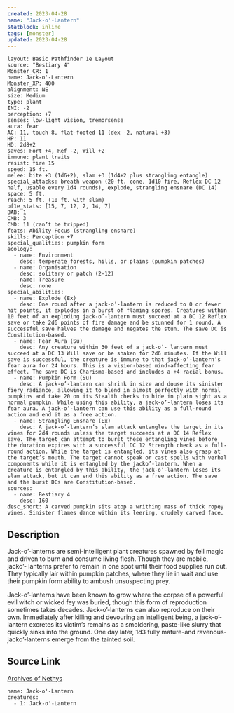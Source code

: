 ```yaml
---
created: 2023-04-28
name: "Jack-o'-Lantern"
statblock: inline
tags: [monster]
updated: 2023-04-28
---
```

```statblock
layout: Basic Pathfinder 1e Layout
source: "Bestiary 4"
Monster_CR: 1
name: Jack-o'-Lantern
Monster_XP: 400
alignment: NE
size: Medium
type: plant
INI: -2
perception: +7
senses: low-light vision, tremorsense
aura: fear
AC: 11, touch 8, flat-footed 11 (dex -2, natural +3)
HP: 11
HD: 2d8+2
saves: Fort +4, Ref -2, Will +2
immune: plant traits
resist: fire 15
speed: 15 ft.
melee: bite +3 (1d6+2), slam +3 (1d4+2 plus strangling entangle)
special_attacks: breath weapon (20-ft. cone, 1d10 fire, Reflex DC 12 half, usable every 1d4 rounds), explode, strangling ensnare (DC 14)
space: 5 ft.
reach: 5 ft. (10 ft. with slam)
pf1e_stats: [15, 7, 12, 2, 14, 7]
BAB: 1
CMB: 3
CMD: 11 (can’t be tripped)
feats: Ability Focus (strangling ensnare)
skills: Perception +7
special_qualities: pumpkin form
ecology:
  - name: Environment
    desc: temperate forests, hills, or plains (pumpkin patches)
  - name: Organisation
    desc: solitary or patch (2-12)
  - name: Treasure
    desc: none
special_abilities:
  - name: Explode (Ex)
    desc: One round after a jack-o’-lantern is reduced to 0 or fewer hit points, it explodes in a burst of flaming spores. Creatures within 10 feet of an exploding jack-o’-lantern must succeed at a DC 12 Reflex save or take 2d6 points of fire damage and be stunned for 1 round. A successful save halves the damage and negates the stun. The save DC is Constitution-based.
  - name: Fear Aura (Su)
    desc: Any creature within 30 feet of a jack-o’- lantern must succeed at a DC 13 Will save or be shaken for 2d6 minutes. If the Will save is successful, the creature is immune to that jack-o’-lantern’s fear aura for 24 hours. This is a vision-based mind-affecting fear effect. The save DC is Charisma-based and includes a +4 racial bonus.
  - name: Pumpkin Form (Su)
    desc: A jack-o’-lantern can shrink in size and douse its sinister fiery radiance, allowing it to blend in almost perfectly with normal pumpkins and take 20 on its Stealth checks to hide in plain sight as a normal pumpkin. While using this ability, a jack-o’-lantern loses its fear aura. A jack-o’-lantern can use this ability as a full-round action and end it as a free action.
  - name: Strangling Ensnare (Ex)
    desc: A jack-o’-lantern’s slam attack entangles the target in its vines for 2d4 rounds unless the target succeeds at a DC 14 Reflex save. The target can attempt to burst these entangling vines before the duration expires with a successful DC 12 Strength check as a full-round action. While the target is entangled, its vines also grasp at the target’s mouth. The target cannot speak or cast spells with verbal components while it is entangled by the jacko’-lantern. When a creature is entangled by this ability, the jack-o’-lantern loses its slam attack, but it can end this ability as a free action. The save and the burst DCs are Constitution-based.
sources:
  - name: Bestiary 4
    desc: 160
desc_short: A carved pumpkin sits atop a writhing mass of thick ropey vines. Sinister flames dance within its leering, crudely carved face.
```
## Description
Jack-o’-lanterns are semi-intelligent plant creatures spawned by fell magic and driven to burn and consume living flesh. Though they are mobile, jacko’- lanterns prefer to remain in one spot until their food supplies run out. They typically lair within pumpkin patches, where they lie in wait and use their pumpkin form ability to ambush unsuspecting prey.

Jack-o’-lanterns have been known to grow where the corpse of a powerful evil witch or wicked fey was buried, though this form of reproduction sometimes takes decades. Jack-o’-lanterns can also reproduce on their own. Immediately after killing and devouring an intelligent being, a jack-o’-lantern excretes its victim’s remains as a smoldering, paste-like slurry that quickly sinks into the ground. One day later, 1d3 fully mature-and ravenous-jacko’-lanterns emerge from the tainted soil.
## Source Link
[Archives of Nethys](https://aonprd.com/MonsterDisplay.aspx?ItemName=Jack-o%27-Lantern)
```encounter-table
name: Jack-o'-Lantern
creatures:
  - 1: Jack-o'-Lantern
```
